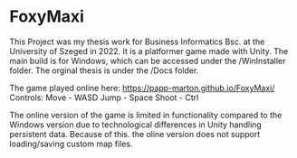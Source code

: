 # FoxyMaxi

This Project was my thesis work for Business Informatics Bsc. at the University of Szeged in 2022.
It is a platformer game made with Unity. The main build is for Windows, which can be accessed under the /WinInstaller folder.
The orginal thesis is under the /Docs folder.

The game played online here: https://papp-marton.github.io/FoxyMaxi/
  Controls:
    Move - WASD
    Jump - Space
    Shoot - Ctrl
    
The online version of the game is limited in functionality compared to the Windows version due to
technological differences in Unity handling persistent data. Because of this. the oline version
does not support loading/saving custom map files.
